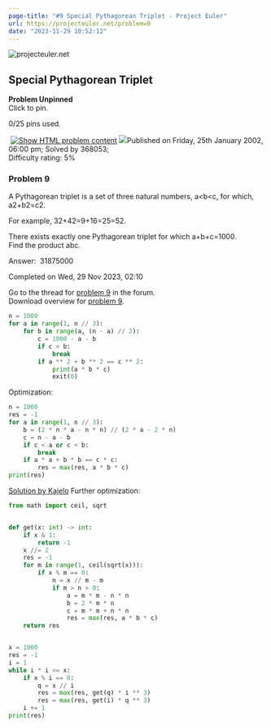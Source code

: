 ```yaml
---
page-title: "#9 Special Pythagorean Triplet - Project Euler"
url: https://projecteuler.net/problem=9
date: "2023-11-29 10:52:12"
---
```

![projecteuler.net](https://projecteuler.net/images/clipart/print_page_logo.png)

## Special Pythagorean Triplet

**Problem Unpinned**  
Click to pin.

0/25 pins used.

 [![](https://projecteuler.net/images/icons/file_html.png "Show HTML problem content")](https://projecteuler.net/minimal=9) ![](https://projecteuler.net/images/icons/info.png)Published on Friday, 25th January 2002, 06:00 pm; Solved by 368053;  
Difficulty rating: 5%

### Problem 9

A Pythagorean triplet is a set of three natural numbers, a<b<c, for which, a2+b2\=c2.

For example, 32+42\=9+16\=25\=52.

There exists exactly one Pythagorean triplet for which a+b+c\=1000.  
Find the product abc.

  

Answer:  31875000

Completed on Wed, 29 Nov 2023, 02:10

Go to the thread for [problem 9](https://projecteuler.net/thread=9) in the forum.  
Download overview for [problem 9](https://projecteuler.net/overview=0009).

```python
n = 1000
for a in range(1, n // 3):
    for b in range(a, (n - a) // 2):
        c = 1000 - a - b
        if c < b:
            break
        if a ** 2 + b ** 2 == c ** 2:
            print(a * b * c)
            exit(0)
```

Optimization:
```python
n = 1000
res = -1
for a in range(1, n // 3):
    b = (2 * n * a - n * n) // (2 * a - 2 * n)
    c = n - a - b
    if c < a or c < b:
        break
    if a * a + b * b == c * c:
        res = max(res, a * b * c)
print(res)
```

[Solution by Kajelo](https://codereview.stackexchange.com/users/204814/kajelo)
Further optimization:
```python
from math import ceil, sqrt


def get(x: int) -> int:
    if x & 1:
        return -1
    x //= 2
    res = -1
    for m in range(1, ceil(sqrt(x))):
        if x % m == 0:
            n = x // m - m
            if m > n > 0:
                a = m * m - n * n
                b = 2 * m * n
                c = m * m + n * n
                res = max(res, a * b * c)
    return res


x = 1000
res = -1
i = 1
while i * i <= x:
    if x % i == 0:
        q = x // i
        res = max(res, get(q) * i ** 3)
        res = max(res, get(i) * q ** 3)
    i += 1
print(res)
```